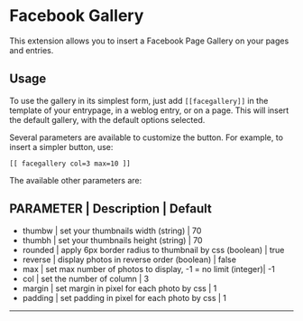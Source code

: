 Facebook Gallery
======================

This extension allows you to insert a Facebook Page Gallery on your pages and
entries. 




Usage
-----

To use the gallery in its simplest form, just add `[[facegallery]]` in the
template of your entrypage, in a weblog entry, or on a page. This will insert
the default gallery, with the default options selected.

Several parameters are available to customize the button. For example, to insert
a simpler button, use:

    [[ facegallery col=3 max=10 ]]

The available other parameters are:

PARAMETER | Description  						| Default
---------------------------------------------------------------------------------
- thumbw  | set your thumbnails width (string)				| 70
- thumbh  | set your thumbnails height (string)				| 70
- rounded | apply 6px border radius to thumbnail by css (boolean) 	| true
- reverse | display photos in reverse order (boolean)			| false
- max	  | set max number of photos to display, -1 = no limit (integer)| -1
- col	  | set the number of column					| 3
- margin  | set margin in pixel for each photo by css			| 1
- padding | set padding in pixel for each photo by css			| 1

---------------------------------------------------------------------------------



